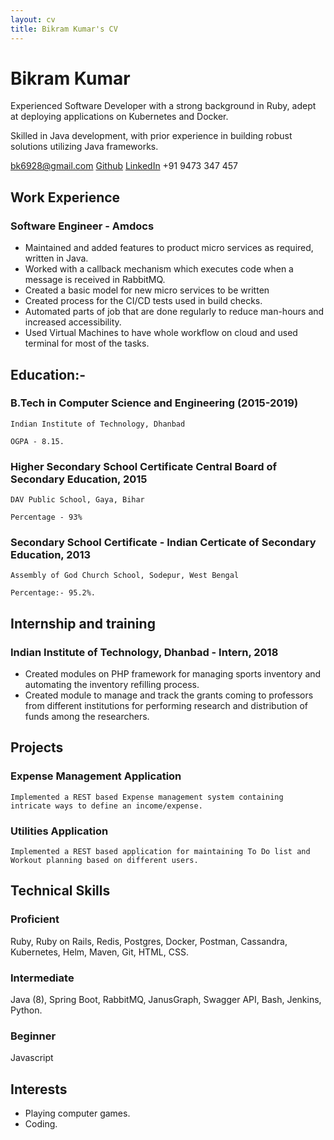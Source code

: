 ```yaml
---
layout: cv
title: Bikram Kumar's CV
---
```

# Bikram Kumar
Experienced Software Developer with a strong background in Ruby, adept at deploying applications on Kubernetes and Docker.

Skilled in Java development, with prior experience in building robust solutions utilizing Java frameworks.

<div id="webaddress">
    <a href="mailto:bk6928@gmail.com">bk6928@gmail.com</a>
    <a href="https://github.com/BikramKumar6928">Github</a>
    <a href="https://www.linkedin.com/in/bikram-kumar-94b37ab1">LinkedIn</a>
    +91 9473 347 457
</div>

## Work Experience

### Software Engineer - Amdocs

- Maintained and added features to product micro services as required, written in Java.
- Worked with a callback mechanism which executes code when a message is received in RabbitMQ.
- Created a basic model for new micro services to be written
- Created process for the CI/CD tests used in build checks.
- Automated parts of job that are done regularly to reduce man-hours and increased accessibility.
- Used Virtual Machines to have whole workflow on cloud and used terminal for most of the tasks.


## Education:-

### B.Tech in Computer Science and Engineering (2015-2019)
  
    Indian Institute of Technology, Dhanbad
    
    OGPA - 8.15.
    
### Higher Secondary School Certificate Central Board of Secondary Education, 2015

    DAV Public School, Gaya, Bihar

    Percentage - 93%

### Secondary School Certificate - Indian Certicate of Secondary Education, 2013

    Assembly of God Church School, Sodepur, West Bengal

    Percentage:- 95.2%.

## Internship and training

### Indian Institute of Technology, Dhanbad - Intern, 2018
  - Created modules on PHP framework for managing sports inventory and automating the inventory refilling process.
  - Created module to manage and track the grants coming to professors from different institutions for performing research and distribution of funds among the researchers.

## Projects
  
### Expense Management Application

    Implemented a REST based Expense management system containing intricate ways to define an income/expense.

### Utilities Application
  
    Implemented a REST based application for maintaining To Do list and Workout planning based on different users.

## Technical Skills

### Proficient

Ruby, Ruby on Rails, Redis, Postgres, Docker, Postman, Cassandra, Kubernetes, Helm, Maven, Git, HTML, CSS.

### Intermediate

Java (8), Spring Boot, RabbitMQ, JanusGraph, Swagger API, Bash, Jenkins, Python.

### Beginner

Javascript

## Interests
- Playing computer games.
- Coding.

<!-- ### Footer

Last updated: June 2023 -->


